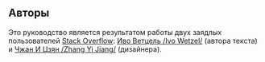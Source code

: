 ## Авторы

Это руководство является результатом работы двух заядлых пользователей [Stack Overflow][3]: [Иво Ветцель /Ivo Wetzel/][1] (автора текста) и [Чжан И Цзян /Zhang Yi Jiang/][2] (дизайнера).

[1]: http://stackoverflow.com/users/170224/ivo-wetzel
[2]: http://stackoverflow.com/users/313758/yi-jiang
[3]: http://stackoverflow.com/

